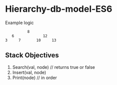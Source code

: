 # Hierarchy-db-model-ES6
Example logic
````
          8
   6             12
3     7       10     13
````

## Stack Objectives

1. Search(val, node) // returns true or false
2. Insert(val, node)
3. Print(node) // in order
